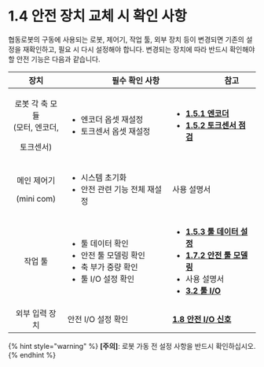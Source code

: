 ﻿# 1.4 안전 장치 교체 시 확인 사항

협동로봇의 구동에 사용되는 로봇, 제어기, 작업 툴, 외부 장치 등이 변경되면 기존의 설정을 재확인하고, 필요 시 다시 설정해야 합니다. 변경되는 장치에 따라 반드시 확인해야 할 안전 기능은 다음과 같습니다.

|                   **장치**                   | 　　　　　**필수 확인 사항**                                                                     | 　　　　　**참고**                                                                                                                                                                                                                                                                                                                                                                                                                                                                                                |
| :----------------------------------------: | ------------------------------------------------------------------------------------- | ---------------------------------------------------------------------------------------------------------------------------------------------------------------------------------------------------------------------------------------------------------------------------------------------------------------------------------------------------------------------------------------------------------------------------------------------------------------------------------------------------------- |
| <p>로봇 각 축 모듈<br>(모터, 엔코더, </p><p>토크센서)</p> | <ul><li>엔코더 옵셋 재설정</li><li>토크센서 옵셋 재설정</li></ul>                                      | <ul><li><strong></strong><a href="1-5-check-before-using-the-safety-function/1-encoder-offset.md"><strong>1.5.1 엔코더</strong></a><strong></strong></li><li><mark style="color:green;"><strong></strong></mark><a href="1-5-check-before-using-the-safety-function/2-torque-sensor/"><strong>1.5.2 토크센서 점검</strong></a><strong></strong></li></ul>                                                                                                                                                           |
|       <p>메인 제어기</p><p>(mini com)</p>       | <ul><li>시스템 초기화</li><li>안전 관련 기능 전체 재설정</li></ul>                                     | 사용 설명서                                                                                                                                                                                                                                                                                                                                                                                                                                                                                                     |
|                    작업 툴                    | <ul><li>툴 데이터 확인</li><li>안전 툴 모델링 확인</li><li>축 부가 중량 확인</li><li>툴 I/O 설정 확인</li></ul> | <ul><li><mark style="color:green;"><strong></strong></mark><a href="1-5-check-before-using-the-safety-function/3-tool-data-setting.md"><strong>1.5.3 툴 데이터 설정</strong></a><strong></strong></li><li><mark style="color:green;"><strong></strong></mark><a href="1-7-safety-layout/2-safety-tool-modeling.md"><strong>1.7.2 안전 툴 모델링</strong></a><strong></strong></li><li>사용 설명서</li><li><strong></strong><a href="../3-io-setting/3-2-tool-io/"><strong>3.2 툴 I/O</strong></a><strong></strong></li></ul> |
|                  외부 입력 장치                  | 안전 I/O 설정 확인                                                                          | <mark style="color:green;">****</mark>[**1.8 안전 I/O 신호**](1.8-safety-io-signal.md)****                                                                                                                                                                                                                                                                                                                                                                                                                     |

{% hint style="warning" %}
**\[주의]**: 로봇 가동 전 설정 사항을 반드시 확인하십시오.
{% endhint %}
